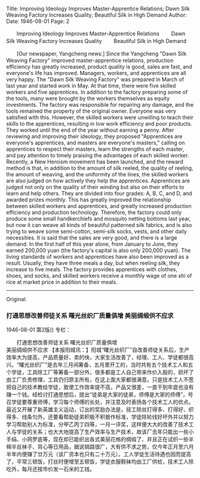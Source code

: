 Title: Improving Ideology Improves Master-Apprentice Relations; Dawn Silk Weaving Factory Increases Quality; Beautiful Silk in High Demand
Author:
Date: 1946-08-01
Page: 2

　　Improving Ideology Improves Master-Apprentice Relations
　　Dawn Silk Weaving Factory Increases Quality
　　Beautiful Silk in High Demand

　　[Our newspaper, Yangcheng news:] Since the Yangcheng "Dawn Silk Weaving Factory" improved master-apprentice relations, production efficiency has greatly increased, product quality is good, sales are fast, and everyone's life has improved. Managers, workers, and apprentices are all very happy. The "Dawn Silk Weaving Factory" was prepared in March of last year and started work in May. At that time, there were five skilled workers and five apprentices. In addition to the factory preparing some of the tools, many were brought by the workers themselves as equity investments. The factory was responsible for repairing any damage, and the tools remained the property of the original owner. Everyone was very satisfied with this. However, the skilled workers were unwilling to teach their skills to the apprentices, resulting in low work efficiency and poor products. They worked until the end of the year without earning a penny. After reviewing and improving their ideology, they proposed "Apprentices are everyone's apprentices, and masters are everyone's masters," calling on apprentices to respect their masters, learn the strengths of each master, and pay attention to timely praising the advantages of each skilled worker. Recently, a New Heroism movement has been launched, and the reward method is that, in addition to the amount of silk reeled, the quality of reeling, the amount of weaving, and the uniformity of the lines, the skilled workers are also judged on how actively they help the apprentices. Apprentices are judged not only on the quality of their winding but also on their efforts to learn and help others. They are divided into four grades: A, B, C, and D, and awarded prizes monthly. This has greatly improved the relationship between skilled workers and apprentices, and greatly increased production efficiency and production technology. Therefore, the factory could only produce some small handkerchiefs and mosquito netting bottoms last year, but now it can weave all kinds of beautiful patterned silk fabrics, and is also trying to weave some semi-cotton, semi-silk socks, vests, and other daily necessities. It is said that the sales are very good, and there is a large demand. In the first half of this year alone, from January to June, they earned 200,000 yuan (the factory's capital is also only 200,000 yuan). The living standards of workers and apprentices have also been improved as a result. Usually, they have three meals a day, but when reeling silk, they increase to five meals. The factory provides apprentices with clothes, shoes, and socks, and skilled workers receive a monthly wage of one *shi* of rice at market price in addition to their meals.



<hr /> 

Original: 


### 打通思想改善师徒关系  曙光丝织厂质量俱增  美丽绸缎供不应求

1946-08-01
第2版()
专栏：

　　打通思想改善师徒关系
    曙光丝织厂质量俱增       
    美丽绸缎供不应求
    【本报阳城讯：】阳城“曙光丝织厂”自改善师徒关系后，生产效率大为提高，产品质量好、卖的快，大家生活改善了，经理、工人、学徒都很高兴。“曙光丝织厂”是去年三月间筹备，五月里开工的，当时共有五个技术工人和五个学徒，工具除工厂等筹备一部分外，很多都是工人自己带来作价入股的，损坏了由工厂负责修理，工具仍归原主所有，在这上面大家都很满意。只是技术工人不愿把自己的技术教给学徒，致使工作效率提不高，产品又很差，一直干到年底也没有赚一个钱。经检讨打通思想后，提出“徒弟是大家的徒弟，师傅是大家的师傅”，号召学徒要尊重师傅，学习每个师傅的长处，并注意及时表扬各个技术工人的优点。最近又开展了新英雄主义运动，订出的奖励办法是，技工除丝打得多、打得好、织得多、线条匀外，还要看帮助徒弟积极不积极作标准，学徒除轮线好坏外并以努力学习帮助别人为标准，分甲乙丙丁四等，一月一评奖，这样便大大的改善了技术工人与学徒的关系；也大大地提高了生产效率与生产技术，故该厂去年只能出一些小手绢、小网罗底等，现在却已能织出各式美丽花格的绸缎了、并且正在试织一些半棉半丝袜子、背心等日用品，据说销路很广，大有供不求之势，仅今年正月至六月半年内便赚了廿万元（该厂资本也只有二十万元）。工人学徒生活待遇也因而提高了，平常三顿饭，打丝时便增至五顿饭，学徒衣服鞋袜均由工厂供给，技术工人除吃外，每月还按市价发一石米的工钱。
